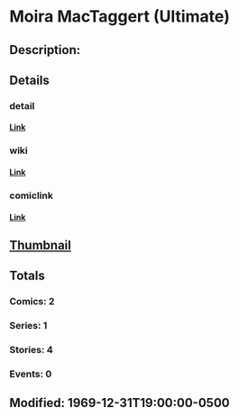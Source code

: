 # Moira MacTaggert (Ultimate)
## Description: 
## Details
### detail
#### [Link](http://marvel.com/characters/2850/moira_mactaggert?utm_campaign=apiRef&utm_source=225578a89fc76f3d20fbffda5d17a88d)
### wiki
#### [Link](http://marvel.com/universe/MacTaggert%2C_Moira_%28Ultimate%29?utm_campaign=apiRef&utm_source=225578a89fc76f3d20fbffda5d17a88d)
### comiclink
#### [Link](http://marvel.com/comics/characters/1010941/moira_mactaggert_ultimate?utm_campaign=apiRef&utm_source=225578a89fc76f3d20fbffda5d17a88d)
## [Thumbnail](http://i.annihil.us/u/prod/marvel/i/mg/8/d0/4c7c640312deb.jpg)
## Totals
### Comics: 2
### Series: 1
### Stories: 4
### Events: 0
## Modified: 1969-12-31T19:00:00-0500